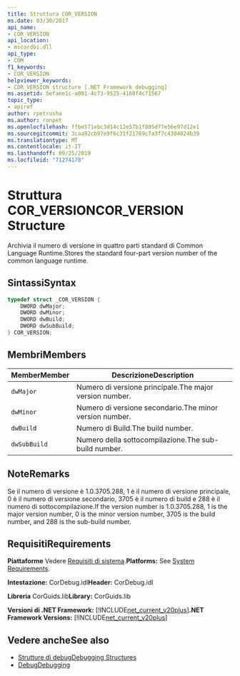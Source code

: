 ```yaml
---
title: Struttura COR_VERSION
ms.date: 03/30/2017
api_name:
- COR_VERSION
api_location:
- mscordbi.dll
api_type:
- COM
f1_keywords:
- COR_VERSION
helpviewer_keywords:
- COR_VERSION structure [.NET Framework debugging]
ms.assetid: 5efaee1c-a001-4c73-9525-4160f4c71567
topic_type:
- apiref
author: rpetrusha
ms.author: ronpet
ms.openlocfilehash: ffbe571ebc3d14c12e57b1f805d77e56e97d12e1
ms.sourcegitcommit: 3caa92cb97e9f6c31f21769c7a3f7c4304024b39
ms.translationtype: MT
ms.contentlocale: it-IT
ms.lasthandoff: 09/25/2019
ms.locfileid: "71274178"
---
```

# <a name="cor_version-structure"></a><span data-ttu-id="3aa5c-102">Struttura COR_VERSION</span><span class="sxs-lookup"><span data-stu-id="3aa5c-102">COR_VERSION Structure</span></span>
<span data-ttu-id="3aa5c-103">Archivia il numero di versione in quattro parti standard di Common Language Runtime.</span><span class="sxs-lookup"><span data-stu-id="3aa5c-103">Stores the standard four-part version number of the common language runtime.</span></span>  
  
## <a name="syntax"></a><span data-ttu-id="3aa5c-104">Sintassi</span><span class="sxs-lookup"><span data-stu-id="3aa5c-104">Syntax</span></span>  
  
```cpp  
typedef struct _COR_VERSION {  
    DWORD dwMajor;  
    DWORD dwMinor;  
    DWORD dwBuild;  
    DWORD dwSubBuild;  
} COR_VERSION;  
```  
  
## <a name="members"></a><span data-ttu-id="3aa5c-105">Membri</span><span class="sxs-lookup"><span data-stu-id="3aa5c-105">Members</span></span>  
  
|<span data-ttu-id="3aa5c-106">Member</span><span class="sxs-lookup"><span data-stu-id="3aa5c-106">Member</span></span>|<span data-ttu-id="3aa5c-107">Descrizione</span><span class="sxs-lookup"><span data-stu-id="3aa5c-107">Description</span></span>|  
|------------|-----------------|  
|`dwMajor`|<span data-ttu-id="3aa5c-108">Numero di versione principale.</span><span class="sxs-lookup"><span data-stu-id="3aa5c-108">The major version number.</span></span>|  
|`dwMinor`|<span data-ttu-id="3aa5c-109">Numero di versione secondario.</span><span class="sxs-lookup"><span data-stu-id="3aa5c-109">The minor version number.</span></span>|  
|`dwBuild`|<span data-ttu-id="3aa5c-110">Numero di Build.</span><span class="sxs-lookup"><span data-stu-id="3aa5c-110">The build number.</span></span>|  
|`dwSubBuild`|<span data-ttu-id="3aa5c-111">Numero della sottocompilazione.</span><span class="sxs-lookup"><span data-stu-id="3aa5c-111">The sub-build number.</span></span>|  
  
## <a name="remarks"></a><span data-ttu-id="3aa5c-112">Note</span><span class="sxs-lookup"><span data-stu-id="3aa5c-112">Remarks</span></span>  
 <span data-ttu-id="3aa5c-113">Se il numero di versione è 1.0.3705.288, 1 è il numero di versione principale, 0 è il numero di versione secondario, 3705 è il numero di build e 288 è il numero di sottocompilazione.</span><span class="sxs-lookup"><span data-stu-id="3aa5c-113">If the version number is 1.0.3705.288, 1 is the major version number, 0 is the minor version number, 3705 is the build number, and 288 is the sub-build number.</span></span>  
  
## <a name="requirements"></a><span data-ttu-id="3aa5c-114">Requisiti</span><span class="sxs-lookup"><span data-stu-id="3aa5c-114">Requirements</span></span>  
 <span data-ttu-id="3aa5c-115">**Piattaforme** Vedere [Requisiti di sistema](../../get-started/system-requirements.md).</span><span class="sxs-lookup"><span data-stu-id="3aa5c-115">**Platforms:** See [System Requirements](../../get-started/system-requirements.md).</span></span>  
  
 <span data-ttu-id="3aa5c-116">**Intestazione:** CorDebug.idl</span><span class="sxs-lookup"><span data-stu-id="3aa5c-116">**Header:** CorDebug.idl</span></span>  
  
 <span data-ttu-id="3aa5c-117">**Libreria** CorGuids.lib</span><span class="sxs-lookup"><span data-stu-id="3aa5c-117">**Library:** CorGuids.lib</span></span>  
  
 <span data-ttu-id="3aa5c-118">**Versioni di .NET Framework:** [!INCLUDE[net_current_v20plus](../../../../includes/net-current-v20plus-md.md)]</span><span class="sxs-lookup"><span data-stu-id="3aa5c-118">**.NET Framework Versions:** [!INCLUDE[net_current_v20plus](../../../../includes/net-current-v20plus-md.md)]</span></span>  
  
## <a name="see-also"></a><span data-ttu-id="3aa5c-119">Vedere anche</span><span class="sxs-lookup"><span data-stu-id="3aa5c-119">See also</span></span>

- [<span data-ttu-id="3aa5c-120">Strutture di debug</span><span class="sxs-lookup"><span data-stu-id="3aa5c-120">Debugging Structures</span></span>](debugging-structures.md)
- [<span data-ttu-id="3aa5c-121">Debug</span><span class="sxs-lookup"><span data-stu-id="3aa5c-121">Debugging</span></span>](index.md)
